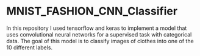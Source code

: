 # MNIST_FASHION_CNN_Classifier
In this repository I used tensorflow and keras to implement a model that uses convolutional neural networks for a supervised task with categorical data. The goal of this model  is to classify images of clothes into one of the 10 different labels. 

